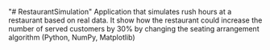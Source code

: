 "# RestaurantSimulation" 
Application that simulates rush hours at a restaurant based on real data.
It show how the restaurant could increase the number of served customers by 30% by changing the seating
arrangement algorithm (Python, NumPy, Matplotlib)

